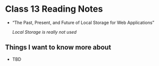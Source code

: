 # Class 13 Reading Notes

- “The Past, Present, and Future of Local Storage for Web Applications”

    *Local Storage is really not used*

## Things I want to know more about

- TBD